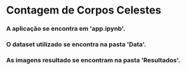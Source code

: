 # Contagem de Corpos Celestes
### A aplicação se encontra em 'app.ipynb'.
### O dataset utilizado se encontra na pasta 'Data'.
### As imagens resultado se encontram na pasta 'Resultados'. 
